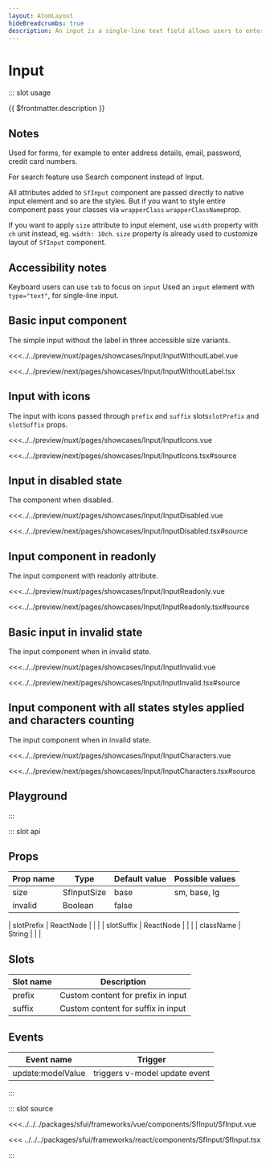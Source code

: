 ```yaml
---
layout: AtomLayout
hideBreadcrumbs: true
description: An input is a single-line text field allows users to enter any combination of letters, numbers, or symbols. Supports the use of prefix and suffix as text or icon.
---
```

# Input

::: slot usage

{{ $frontmatter.description }}


## Notes

Used for forms, for example to enter address details, email, password, credit card numbers.

For search feature use Search component instead of Input.

All attributes added to `SfInput` component are passed directly to native input element and so are the styles. But if you want to style entire component pass your classes via <!-- vue -->`wrapperClass`<!-- end vue --> <!-- react --> `wrapperClassName`<!-- end react -->prop. 

If you want to apply `size` attribute to input element, use `width` property with `ch` unit instead, eg. `width: 10ch`. `size` property is already used to customize layout of `SfInput` component.

## Accessibility notes

Keyboard users can use `tab` to focus on `input`
Used an `input` element with `type="text"`, for single-line input.


## Basic input component

The simple input without the label in three accessible size variants.

<Showcase showcase-name="Input/InputWithoutLabel" style="min-height:400px;">

<!-- vue -->
<<<../../preview/nuxt/pages/showcases/Input/InputWithoutLabel.vue
<!-- end vue -->
<!-- react -->
<<<../../preview/next/pages/showcases/Input/InputWithoutLabel.tsx
<!-- end react -->
</Showcase>

## Input with icons

The input with icons passed through <!-- vue --> `prefix` and `suffix` slots<!-- end vue --><!-- react -->`slotPrefix` and `slotSuffix` props<!-- end react -->. 

<Showcase showcase-name="Input/InputIcons">

<!-- vue -->
<<<../../preview/nuxt/pages/showcases/Input/InputIcons.vue
<!-- end vue -->
<!-- react -->
<<<../../preview/next/pages/showcases/Input/InputIcons.tsx#source
<!-- end react -->
</Showcase>

## Input in disabled state

The component when disabled. 

<Showcase showcase-name="Input/InputDisabled">

<!-- vue -->
<<<../../preview/nuxt/pages/showcases/Input/InputDisabled.vue
<!-- end vue -->
<!-- react -->
<<<../../preview/next/pages/showcases/Input/InputDisabled.tsx#source
<!-- end react -->
</Showcase>

## Input component in readonly

The input component with readonly attribute. 

<Showcase showcase-name="Input/InputReadonly">

<!-- vue -->
<<<../../preview/nuxt/pages/showcases/Input/InputReadonly.vue
<!-- end vue -->
<!-- react -->
<<<../../preview/next/pages/showcases/Input/InputReadonly.tsx#source
<!-- end react -->
</Showcase>

## Basic input in invalid state

The input component when in invalid state. 

<Showcase showcase-name="Input/InputInvalid">

<!-- vue -->
<<<../../preview/nuxt/pages/showcases/Input/InputInvalid.vue
<!-- end vue -->
<!-- react -->
<<<../../preview/next/pages/showcases/Input/InputInvalid.tsx#source
<!-- end react -->
</Showcase>

## Input component with all states styles applied and characters counting

The input component when in invalid state. 

<Showcase showcase-name="Input/InputCharacters">

<!-- vue -->
<<<../../preview/nuxt/pages/showcases/Input/InputCharacters.vue
<!-- end vue -->
<!-- react -->
<<<../../preview/next/pages/showcases/Input/InputCharacters.tsx#source
<!-- end react -->
</Showcase>

## Playground

<Generate style="height: 600px;"/>

:::

::: slot api

## Props

| Prop name    | Type            | Default value | Possible values                        |
| ------------ | --------        | ------------- | -------------------------------------- |
| size         | SfInputSize  | base          | sm, base, lg                           |
| invalid      | Boolean         | false         |                                        |
<!-- react -->
| slotPrefix   | ReactNode       |               |                                        |
| slotSuffix   | ReactNode       |               |                                        |
| className    | String          |               |                                        |
<!-- end react -->

<!-- vue -->
## Slots

| Slot name | Description                        |
| --------- | ---------------------------------- |
| prefix    | Custom content for prefix in input |
| suffix    | Custom content for suffix in input |
<!-- end vue -->

<!-- vue -->

## Events

| Event name        | Trigger                       |
| ----------------- | ----------------------------- |
| update:modelValue | triggers v-model update event |

<!-- end vue -->


:::

::: slot source
<SourceCode>

<!-- vue -->

<<<../../../packages/sfui/frameworks/vue/components/SfInput/SfInput.vue

<!-- end vue -->

<!-- react -->

<<< ../../../packages/sfui/frameworks/react/components/SfInput/SfInput.tsx

<!-- end react -->
</SourceCode>
:::
